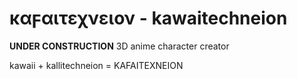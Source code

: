 # καϝαιτεχνειον - kawaitechneion
**UNDER CONSTRUCTION** 3D anime character creator

kawaii + kallitechneion = ΚΑϜΑΙΤΕΧΝΕΙΟΝ
